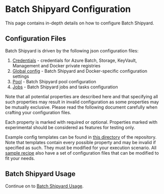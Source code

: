 # Batch Shipyard Configuration
This page contains in-depth details on how to configure Batch Shipyard.

## Configuration Files
Batch Shipyard is driven by the following json configuration files:

1. [Credentials](11-batch-shipyard-configuration-credentials.md) -
credentials for Azure Batch, Storage, KeyVault, Management and Docker private
registries
2. [Global config](12-batch-shipyard-configuration-global.md) -
Batch Shipyard and Docker-specific configuration settings
3. [Pool](13-batch-shipyard-configuration-pool.md) -
Batch Shipyard pool configuration
4. [Jobs](14-batch-shipyard-configuration-jobs.md) -
Batch Shipyard jobs and tasks configuration

Note that all potential properties are described here and that specifying
all such properties may result in invalid configuration as some properties
may be mutually exclusive. Please read the following document carefully when
crafting your configuration files.

Each property is marked with required or optional. Properties marked with
experimental should be considered as features for testing only.

Example config templates can be found in [this directory](../config\_templates)
of the repository. Note that templates contain every possible property and
may be invalid if specified as such. They must be modified for your execution
scenario. All [sample recipe](../recipes) also have a set of configuration
files that can be modified to fit your needs.

## Batch Shipyard Usage
Continue on to [Batch Shipyard Usage](20-batch-shipyard-usage.md).
